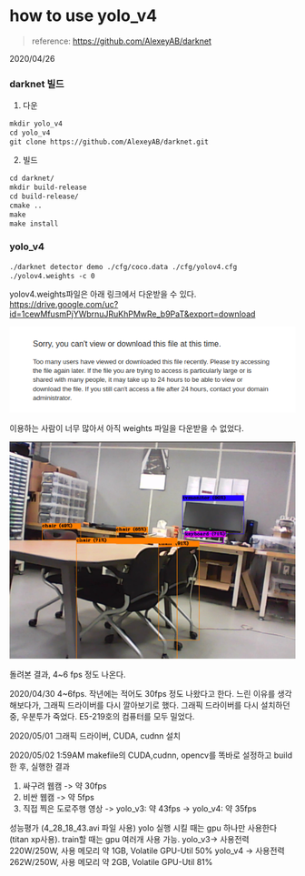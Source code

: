 # how to use yolo_v4
> reference: https://github.com/AlexeyAB/darknet

2020/04/26 
### darknet 빌드

1. 다운
~~~(bash)
mkdir yolo_v4
cd yolo_v4
git clone https://github.com/AlexeyAB/darknet.git
~~~

2. 빌드
~~~(bash)
cd darknet/
mkdir build-release
cd build-release/
cmake ..
make
make install
~~~

### yolo_v4

~~~(bash)
./darknet detector demo ./cfg/coco.data ./cfg/yolov4.cfg ./yolov4.weights -c 0
~~~

yolov4.weights파일은 아래 링크에서 다운받을 수 있다.
https://drive.google.com/uc?id=1cewMfusmPjYWbrnuJRuKhPMwRe_b9PaT&export=download

![screenshot](/Vision/이구/img/screenshot.png)

이용하는 사람이 너무 많아서 아직 weights 파일을 다운받을 수 없었다.

![yolo_v4_test](/Vision/이구/img/yolo_v4_test.PNG)

돌려본 결과, 4~6 fps 정도 나온다.

2020/04/30
4~6fps. 작년에는 적어도 30fps 정도 나왔다고 한다. 느린 이유를 생각해보다가, 그래픽 드라이버를 다시 깔아보기로 했다.
그래픽 드라이버를 다시 설치하던 중, 우분투가 죽었다. E5-219호의 컴퓨터를 모두 밀었다.

2020/05/01
그래픽 드라이버, CUDA, cudnn 설치

2020/05/02 1:59AM
makefile의 CUDA,cudnn, opencv를 똑바로 설정하고 build 한 후, 실행한 결과
1. 싸구려 웹캠 -> 약 30fps
2. 비싼 웹캠 -> 약 5fps
3. 직접 찍은 도로주행 영상 -> yolo_v3: 약 43fps
                          -> yolo_v4: 약 35fps

성능평가 (4_28_18_43.avi 파일 사용)
yolo 실행 시킬 때는 gpu 하나만 사용한다(titan xp사용). train할 때는 gpu 여러개 사용 가능.
yolo_v3-> 사용전력 220W/250W, 사용 메모리 약 1GB, Volatile GPU-Util 50%
yolo_v4 -> 사용전력 262W/250W, 사용 메모리 약 2GB, Volatile GPU-Util 81%





